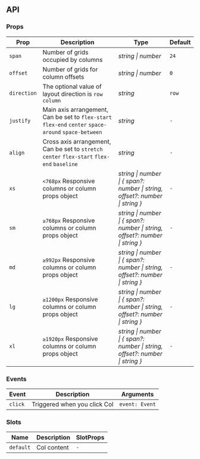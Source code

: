 ## API

### Props

| Prop     | Description                                         | Type     | Default |
|----------| --------------------------------------------------- |----------| ------- |
| `span`   | Number of grids occupied by columns                 | _string \| number_                                                          | `24`    |
| `offset` | Number of grids for column offsets                  | _string \| number_                                                          | `0`     |
| `direction` | The optional value of layout direction is `row` `column` |  _string_ | `row` |
| `justify`   | Main axis arrangement, Can be set to `flex-start` `flex-end` `center` `space-around` `space-between`             | _string_ | `-` |
| `align`     | Cross axis arrangement, Can be set to `stretch` `center` `flex-start` `flex-end` `baseline`                         | _string_ | `-`     |
| `xs`     | `<768px` Responsive columns or column props object  | _string \| number \| { span?: number \| string, offset?: number \| string }_ | `-`     |
| `sm`     | `≥768px` Responsive columns or column props object  | _string \| number \| { span?: number \| string, offset?: number \| string }_ | `-`     |
| `md`     | `≥992px` Responsive columns or column props object  | _string \| number \| { span?: number \| string, offset?: number \| string }_ | `-`     |
| `lg`     | `≥1200px` Responsive columns or column props object | _string \| number \| { span?: number \| string, offset?: number \| string }_ | `-`     |
| `xl`     | `≥1920px` Responsive columns or column props object | _string \| number \| { span?: number \| string, offset?: number \| string }_ | `-`     |

### Events

| Event   | Description                  | Arguments      |
| ------- | ---------------------------- | -------------- |
| `click` | Triggered when you click Col | `event: Event` |

### Slots

| Name | Description | SlotProps |
| --------- | ----------- | --------- |
| `default` | Col content | `-`       |
